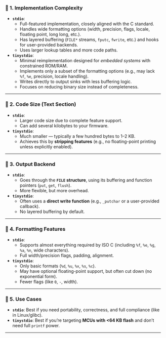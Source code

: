 ### 🔹 1. **Implementation Complexity**

- **`stdio`**:
  - Full-featured implementation, closely aligned with the C standard.
  - Handles wide formatting options (width, precision, flags, locale, floating point, long long, etc.).
  - Has layered buffering (`FILE*` streams, `fputc`, `fwrite`, etc.) and hooks for user-provided backends.
  - Uses larger lookup tables and more code paths.
- **`tinystdio`**:
  - Minimal reimplementation designed for *embedded systems* with constrained ROM/RAM.
  - Implements only a subset of the formatting options (e.g., may lack `%f`, `%e`, precision, locale handling).
  - Writes directly to output sinks with less buffering logic.
  - Focuses on reducing binary size instead of completeness.

------

### 🔹 2. **Code Size (Text Section)**

- **`stdio`**:
  - Larger code size due to complete feature support.
  - Can add several kilobytes to your firmware.
- **`tinystdio`**:
  - Much smaller — typically a few hundred bytes to 1–2 KB.
  - Achieves this by **stripping features** (e.g., no floating-point printing unless explicitly enabled).

------

### 🔹 3. **Output Backend**

- **`stdio`**:
  - Goes through the **`FILE` structure**, using its buffering and function pointers (`put`, `get`, `flush`).
  - More flexible, but more overhead.
- **`tinystdio`**:
  - Often uses a **direct write function** (e.g., `_putchar` or a user-provided callback).
  - No layered buffering by default.

------

### 🔹 4. **Formatting Features**

- **`stdio`**:
  - Supports almost everything required by ISO C (including `%f`, `%e`, `%g`, `%a`, `%n`, wide characters).
  - Full width/precision flags, padding, alignment.
- **`tinystdio`**:
  - Only basic formats (`%d`, `%u`, `%x`, `%s`, `%c`).
  - May have optional floating-point support, but often cut down (no exponential form).
  - Fewer flags (like `0`, `-`, width).

------

### 🔹 5. **Use Cases**

- **`stdio`**: Best if you need portability, correctness, and full compliance (like in Linux/glibc).
- **`tinystdio`**: Best if you’re targeting **MCUs with <64 KB flash** and don’t need full `printf` power.

------

